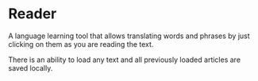 # Reader

A language learning tool that allows translating words and phrases by just clicking on them as you are reading the text.

There is an ability to load any text and all previously loaded articles are saved locally.
